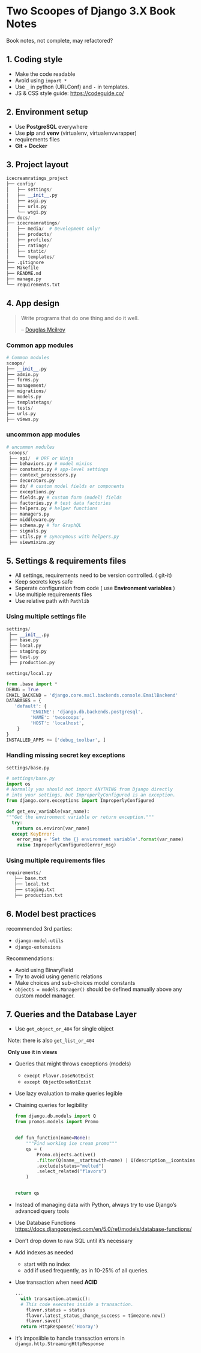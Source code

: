 # Two Scoopes of Django 3.X Book Notes

Book notes, not complete, may refactored?

## 1. Coding style

- Make the code readable
- Avoid using `import *`
- Use `_` in python (URLConf) and `-` in templates.
- JS & CSS style guide:  https://codeguide.co/ 

## 2. Environment setup

- Use **PostgreSQL** everywhere
- Use **pip** and **venv** (virtualenv, virtualenvwrapper)
- requirements files
- **Git** + **Docker**

## 3. Project layout

```python
icecreamratings_project
├── config/
│   ├── settings/
│   ├── __init__.py
│ 	├── asgi.py
│ 	├── urls.py
│   └── wsgi.py
├── docs/
├── icecreamratings/
│   ├── media/  # Development only!
│   ├── products/
│   ├── profiles/
│   ├── ratings/
│ 	├── static/
│   └── templates/
├── .gitignore
├── Makefile
├── README.md
├── manage.py
└── requirements.txt
```

## 4. App design

>  Write programs that do one thing and do it well. 
>
> – [Douglas Mcilroy](https://en.wikipedia.org/wiki/Douglas_McIlroy)

### Common app modules

```python
# Common modules
scoops/
├── __init__.py
├── admin.py
├── forms.py
├── management/
├── migrations/
├── models.py
├── templatetags/
├── tests/
├── urls.py
├── views.py
```

### uncommon app modules

```python
# uncommon modules
 scoops/
 ├── api/  # DRF or Ninja 
 ├── behaviors.py # model mixins
 ├── constants.py # app-level settings
 ├── context_processors.py
 ├── decorators.py
 ├── db/ # custom model fields or components
 ├── exceptions.py
 ├── fields.py # custom form (model) fields
 ├── factories.py # test data factories
 ├── helpers.py # helper functions
 ├── managers.py
 ├── middleware.py
 ├── schema.py # for GraphQL 
 ├── signals.py
 ├── utils.py # synonymous with helpers.py
 ├── viewmixins.py
```

## 5. Settings & requirements files

- All settings, requirements need to be version controlled. ( git-it)
- Keep secrets keys safe
- Seperate configuration from code ( use **Environment variables** )
- Use multiple requirements files
- Use relative path with `Pathlib`

### Using multiple settings file

```python
settings/
 ├── __init__.py
 ├── base.py
 ├── local.py
 ├── staging.py
 ├── test.py
 ├── production.py
```

`settings/local.py`

```python
from .base import *
DEBUG = True
EMAIL_BACKEND = 'django.core.mail.backends.console.EmailBackend'
DATABASES = {
   'default': {
         'ENGINE': 'django.db.backends.postgresql',
         'NAME': 'twoscoops',
         'HOST': 'localhost',
	}
}
INSTALLED_APPS += ['debug_toolbar', ]
```

### Handling missing secret key exceptions

`settings/base.py`

```python
# settings/base.py
import os
# Normally you should not import ANYTHING from Django directly 
# into your settings, but ImproperlyConfigured is an exception. 
from django.core.exceptions import ImproperlyConfigured

def get_env_variable(var_name):
"""Get the environment variable or return exception.""" 
  try:
    return os.environ[var_name] 
  except KeyError:
    error_msg = 'Set the {} environment variable'.format(var_name)
    raise ImproperlyConfigured(error_msg)
```

### Using multiple requirements files

```python
requirements/
   ├── base.txt
   ├── local.txt
   ├── staging.txt
   ├── production.txt
```

## 6. Model best practices

recommended 3rd parties: 

- `django-model-utils`
- `django-extensions`

Recommendations:

- Avoid using BinaryField
- Try to avoid using generic relations 
- Make choices and sub-choices model constants
- `objects = models.Manager()` should be defined manually above any custom model manager.

## 7. Queries and the Database Layer

- Use `get_object_or_404` for single object

​	Note: there is also `get_list_or_404`

​	**Only use it in views**

- Queries that might throws exceptions (models) 

  - `execpt Flavor.DoseNotExist`
  - `except ObjectDoseNotExist`

- Use lazy evaluation to make queries legible 

- Chaining queries for legibility

  ```python
  from django.db.models import Q
  from promos.models import Promo
  
  
  def fun_function(name=None):
      """Find working ice cream promo"""
      qs = (
          Promo.objects.active()
          .filter(Q(name__startswith=name) | Q(description__icontains=name))
          .exclude(status="melted")
          .select_related("flavors")
      )
  
  
  return qs
  ```

- Instead of managing data with Python, always try to use Django’s advanced query tools

- Use Database Functions   https://docs.djangoproject.com/en/5.0/ref/models/database-functions/ 

- Don’t drop down to raw SQL until it’s necessary 

- Add indexes as needed 

  - start with no index 
  - add if used frequently, as in 10-25% of all queries. 

- Use transaction when need **ACID**

  ```python
  ...
    with transaction.atomic():
    # This code executes inside a transaction. 
      flavor.status = status 
      flavor.latest_status_change_success = timezone.now() 
      flavor.save()
    return HttpResponse('Hooray')
  ```

- It’s imposiible to handle transaction errors in `django.http.StreamingHttpResponse`



